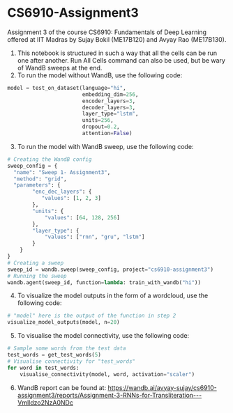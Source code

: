 # CS6910-Assignment3
Assignment  3 of the course CS6910: Fundamentals of Deep Learning offered at IIT Madras by Sujay Bokil (ME17B120) and Avyay Rao (ME17B130).

1. This notebook is structured in such a way that all the cells can be run one after another. Run All Cells command can also be used, but be wary of WandB sweeps at the end.
2. To run the model without WandB, use the following code:
```python
model = test_on_dataset(language="hi",
                        embedding_dim=256,
                        encoder_layers=3,
                        decoder_layers=3,
                        layer_type="lstm",
                        units=256,
                        dropout=0.2,
                        attention=False)
```
3. To run the model with WandB sweep, use the following code:
```python
# Creating the WandB config
sweep_config = {
  "name": "Sweep 1- Assignment3",
  "method": "grid",
  "parameters": {
        "enc_dec_layers": {
           "values": [1, 2, 3]
        },
        "units": {
            "values": [64, 128, 256]
        },
        "layer_type": {
            "values": ["rnn", "gru", "lstm"]
        }
    }
}
# Creating a sweep
sweep_id = wandb.sweep(sweep_config, project="cs6910-assignment3")
# Running the sweep
wandb.agent(sweep_id, function=lambda: train_with_wandb("hi"))
```
4. To visualize the model outputs in the form of a wordcloud, use the following code:
```python
# "model" here is the output of the function in step 2
visualize_model_outputs(model, n=20)
```
5. To visualise the model connectivity, use the following code:
```python
# Sample some words from the test data
test_words = get_test_words(5)
# Visualise connectivity for "test_words"
for word in test_words:
    visualise_connectivity(model, word, activation="scaler")
```
6. WandB report can be found at: https://wandb.ai/avyay-sujay/cs6910-assignment3/reports/Assignment-3-RNNs-for-Transliteration---Vmlldzo2NzA0NDc
